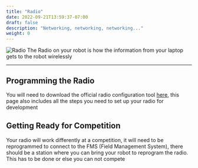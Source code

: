 ```yaml
---
title: "Radio"
date: 2022-09-21T13:59:37-07:00
draft: false
description: "Networking, networking, networking..."
weight: 0
---
```


![Radio](/images/FrcRadios.png?width=500px&height=200px)
The Radio on your robot is how the information from your laptop gets to the robot wirelessly

---

## Programming the Radio
You will need to download the official radio configuration tool [here](https://docs.wpilib.org/en/stable/docs/zero-to-robot/step-3/radio-programming.html), this page also includes all the steps you need to set up your radio for development

## Getting Ready for Competition
Your radio will work differently at a competition, it will need to be reprogrammed to connect to the FMS (Field Management System), there should be a station where you can bring your robot to reprogram the radio. This has to be done or else you can not compete

